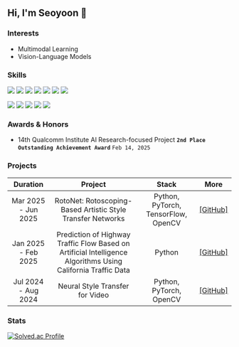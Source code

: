 ## Hi, I'm Seoyoon 👋

### Interests
* Multimodal Learning
* Vision-Language Models

### Skills
<img src="https://img.shields.io/badge/-Python-3776AB?style=flat-square&logo=Python&logoColor=white"/> <img src="https://img.shields.io/badge/Java-007396?style=flat-square&logo=Java&logoColor=white"/> <img src="https://img.shields.io/badge/-Linux-FCC624?style=flat-square&logo=Linux&logoColor=white"/> <img src="https://img.shields.io/badge/-R-276DC3?style=flat-square&logo=R&logoColor=white">
<img src="https://img.shields.io/badge/-HTML-E34F26?style=flat-square&logo=HTML5&logoColor=white"/>  <img src="https://img.shields.io/badge/-CSS-1572B6?style=flat-square&logo=CSS3&logoColor=white"/>  <img src="https://img.shields.io/badge/-JavaScript-F7DF1E?style=flat-square&logo=JavaScript&logoColor=white"/> 

<img src="https://img.shields.io/badge/-PyTorch-EE4C2C?style=flat-square&logo=PyTorch&logoColor=white">  <img src="https://img.shields.io/badge/-TensorFlow-FF6F00?style=flat-square&logo=TensorFlow&logoColor=white">  <img src="https://img.shields.io/badge/-Scikit--learn-F7931E?style=flat-square&logo=Scikit-learn&logoColor=white">  <img src="https://img.shields.io/badge/-Keras-D00000?style=flat-square&logo=Keras&logoColor=white">  <img src="https://img.shields.io/badge/-OpenCV-5C3EE8?style=flat-square&logo=OpenCV&logoColor=white">

### Awards & Honors
- 14th Qualcomm Institute AI Research-focused Project **`2nd Place Outstanding Achievement Award`** `Feb 14, 2025`

### Projects

<table>
  <thead align = "center">
    <tr>
      <th>Duration</th>
      <th>Project</th>
      <th>Stack</th>
      <th>More</th>
    </tr>
  </thead>
  <tbody align = "center">
    <!--
    <tr> 
      <td>Jul 2025 - </td>
      <td>
        PRISM: Presentation Real-time Intelligent Supervision and Monitoring
      </td>
      <td>
        Python
      </td>
      <td>
        <a href="https://github.com/choiseoyoon0330/PRISM">[GitHub]</a>
      </td>
    </tr>
    -->
    <tr> 
      <td>Mar 2025 - Jun 2025</td>
      <td>
        RotoNet: Rotoscoping-Based Artistic Style Transfer Networks
      </td>
      <td>
        Python, PyTorch, TensorFlow, OpenCV
      </td>
      <td>
        <a href="https://github.com/choiseoyoon0330/RotoNet">[GitHub]</a>
      </td>
    </tr>
    <tr> 
      <td>Jan 2025 - Feb 2025</td>
      <td>
        Prediction of Highway Traffic Flow Based on Artificial Intelligence Algorithms Using California Traffic Data
      </td>
      <td>
        Python
      </td>
      <td>
        <a href="https://github.com/choiseoyoon0330/Traffic-Flow-Prediction">[GitHub]</a>
      </td>
    </tr>
    <tr> 
      <td>Jul 2024 - Aug 2024</td>
      <td>
        Neural Style Transfer for Video
      </td>
      <td>
        Python, PyTorch, OpenCV
      </td>
      <td>
        <a href="https://github.com/choiseoyoon0330/NST-Video">[GitHub]</a>
      </td>
    </tr>
  </tbody>
</table>

### Stats
[![Solved.ac Profile](http://mazassumnida.wtf/api/v2/generate_badge?boj=kkirook)](https://solved.ac/kkirook/)
